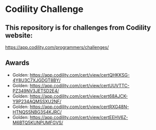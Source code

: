 # Codility Challenge
## This repository is for challenges from Codility website:
https://app.codility.com/programmers/challenges/

## Awards
- Golden: https://app.codility.com/cert/view/certQHKKSG-4Y8U3C7XJGDGT8BY/
- Golden: https://app.codility.com/cert/view/certUUVTTC-PZ349NV3JETSD2E4/
- Golden: https://app.codility.com/cert/view/cert68AJCK-Y9P234AQMSSXU2NF/
- Golden: https://app.codility.com/cert/view/certRXG48N-HTNQSSNBG3S4KJRC/
- Golden: https://app.codility.com/cert/view/certEEHV6Z-M6BTQ5KUNPUMFGVS/

